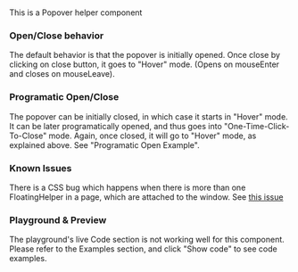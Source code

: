 # <FloatingHelper/>
This is a Popover helper component

### Open/Close behavior
The default behavior is that the popover is initially opened.
Once close by clicking on close button, it goes to "Hover" mode. (Opens on mouseEnter and closes on mouseLeave).

### Programatic Open/Close
The popover can be initially closed, in which case it starts in "Hover" mode.
It can be later programatically opened, and thus goes into "One-Time-Click-To-Close" mode. Again, once closed, it will go to "Hover" mode, as explained above.
See "Programatic Open Example".

### Known Issues
There is a CSS bug which happens when there is more than one FloatingHelper in a page, which are attached to the window. See [this issue](https://github.com/wix/wix-ui/issues/523)

### Playground & Preview
The playground's live Code section is not working well for this component. Please refer to the Examples section, and click "Show code" to see code examples.
